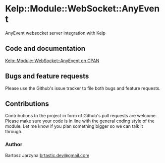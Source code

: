 # Kelp::Module::WebSocket::AnyEvent
AnyEvent websocket server integration with Kelp

## Code and documentation
[Kelp::Module::WebSocket::AnyEvent on CPAN](https://metacpan.org/release/Kelp-Module-WebSocket-AnyEvent)

## Bugs and feature requests
Please use the Github's issue tracker to file both bugs and feature requests.

## Contributions
Contributions to the project in form of Github's pull requests are
welcome. Please make sure your code is in line with the general
coding style of the module. Let me know if you plan something
bigger so we can talk it through.

### Author
Bartosz Jarzyna <brtastic.dev@gmail.com>
